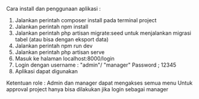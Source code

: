 Cara install dan penggunaan aplikasi :
1. Jalankan perintah composer install pada terminal project
2. Jalankan perintah npm install 
3. Jalankan perintah php artisan migrate:seed untuk menjalankan migrasi tabel (atau bisa dengan eksport data)
4. Jalankan perintah npm run dev
5. Jalankan perintah php artisan serve
6. Masuk ke halaman localhost:8000/login
7. Login dengan username : "admin"/ "manager" Password ; 12345
9. Aplikasi dapat digunakan

Ketentuan role :
Admin dan manager dapat mengakses semua menu
Untuk approval project hanya bisa dilakukan jika login sebagai manager
